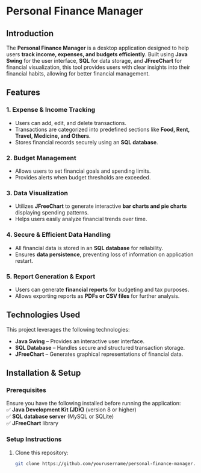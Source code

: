 # Personal Finance Manager  

## Introduction  
The **Personal Finance Manager** is a desktop application designed to help users **track income, expenses, and budgets efficiently**. Built using **Java Swing** for the user interface, **SQL** for data storage, and **JFreeChart** for financial visualization, this tool provides users with clear insights into their financial habits, allowing for better financial management.  

## Features  
### **1. Expense & Income Tracking**  
- Users can add, edit, and delete transactions.  
- Transactions are categorized into predefined sections like **Food, Rent, Travel, Medicine, and Others**.  
- Stores financial records securely using an **SQL database**.  

### **2. Budget Management**  
- Allows users to set financial goals and spending limits.  
- Provides alerts when budget thresholds are exceeded.  

### **3. Data Visualization**  
- Utilizes **JFreeChart** to generate interactive **bar charts and pie charts** displaying spending patterns.  
- Helps users easily analyze financial trends over time.  

### **4. Secure & Efficient Data Handling**  
- All financial data is stored in an **SQL database** for reliability.  
- Ensures **data persistence**, preventing loss of information on application restart.  

### **5. Report Generation & Export**  
- Users can generate **financial reports** for budgeting and tax purposes.  
- Allows exporting reports as **PDFs or CSV files** for further analysis.  

## Technologies Used  
This project leverages the following technologies:  

- **Java Swing** – Provides an interactive user interface.  
- **SQL Database** – Handles secure and structured transaction storage.  
- **JFreeChart** – Generates graphical representations of financial data.  

## Installation & Setup  
### **Prerequisites**  
Ensure you have the following installed before running the application:  
✅ **Java Development Kit (JDK)** (version 8 or higher)  
✅ **SQL database server** (MySQL or SQLite)  
✅ **JFreeChart** library  

### **Setup Instructions**  
1. Clone this repository:  
   ```bash
   git clone https://github.com/yourusername/personal-finance-manager.git
